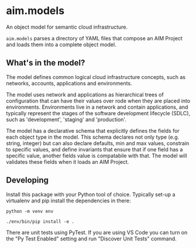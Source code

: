 # aim.models

An object model for semantic cloud infrastructure.

`aim.models` parses a directory of YAML files that compose an AIM Project and loads them
into a complete object model.


## What's in the model?

The model defines common logical cloud infrastructure concepts, such as networks, accounts,
applications and environments.

The model uses network and applications as hierarchical trees of configuration that can
have their values over rode when they are placed into environments. Environments live in a
network and contain applications, and typically represent the stages of the software development
lifecycle (SDLC), such as 'development', 'staging' and 'production'.

The model has a declarative schema that explicitly defines the fields for each object type in the model.
This schema declares not only type (e.g. string, integer) but can also declare defaults, min and max values,
constrain to specific values, and define invariants that ensure that if one field has a specific value, another
fields value is compatabile with that. The model will validates these fields when it loads an AIM Project.


## Developing

Install this package with your Python tool of choice. Typically set-up a virtualenv
and pip install the dependencies in there:

    python -m venv env

    ./env/bin/pip install -e .

There are unit tests using PyTest. If you are using VS Code you can turn on the
"Py Test Enabled" setting and run "Discover Unit Tests" command.
